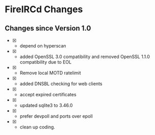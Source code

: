 # FireIRCd Changes

## Changes since Version 1.0
- [X] - depend on hyperscan
- [X] - added OpenSSL 3.0 compatibility and removed OpenSSL 1.1.0 compatibility due to EOL
- [X] - Remove local MOTD ratelimit
- [X] - added DNSBL checking for web clients
- [X] - accept expired certificates
- [X] - updated sqlite3 to 3.46.0
- [X] - prefer devpoll and ports over epoll
- [X] - clean up coding.
